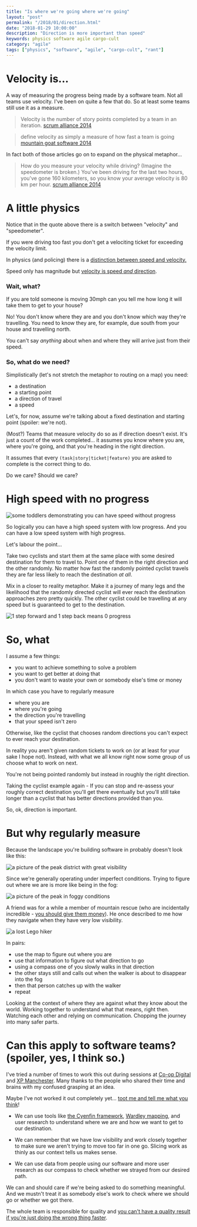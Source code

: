 ```yaml
---
title: "Is where we're going where we're going" 
layout: "post" 
permalink: "/2018/01/direction.html" 
date: "2018-01-29 10:00:00"
description: "Direction is more important than speed"
keywords: physics software agile cargo-cult
category: "agile"
tags: ["physics", "software", "agile", "cargo-cult", "rant"]
---
```


# Velocity is...

A way of measuring the progress being made by a software team. Not all teams use velocity. I've been on quite a few that do. So at least some teams still use it as a measure.

<!--more-->

> Velocity is the number of story points completed by a team in an iteration.
[scrum alliance 2014](https://www.scrumalliance.org/community/articles/2014/february/velocity)

> define velocity as simply a measure of how fast a team is going
[mountain goat software 2014](https://www.mountaingoatsoftware.com/blog/know-exactly-what-velocity-means-to-your-scrum-team)

In fact both of those articles go on to expand on the physical metaphor...

> How do you measure your velocity while driving? (Imagine the speedometer is broken.) You've been driving for the last two hours, you've gone 160 kilometers, so you know your average velocity is 80 km per hour. [scrum alliance 2014](https://www.scrumalliance.org/community/articles/2014/february/velocity)

# A little physics

Notice that in the quote above there is a switch between "velocity" and "speedometer". 

If you were driving too fast you don't get a velociting ticket for exceeding the velocity limit.

In physics (and policing) there is a [distinction between speed and velocity.](https://www.khanacademy.org/science/physics/one-dimensional-motion/displacement-velocity-time/a/what-is-velocity)

Speed only has magnitude but [velocity is speed _and_ direction](https://youtu.be/DRb5PSxJerM?t=55s).

### Wait, what?

If you are told someone is moving 30mph can you tell me how long it will take them to get to your house?

No! You don't know where they are and you don't know which way they're travelling. You need to know they are, for example, due south from your house and travelling north.

You can't say *anything* about when and where they will arrive just from their speed.

### So, what do we need?

Simplistically (let's not stretch the metaphor to routing on a map) you need:
 
 * a destination
 * a starting point
 * a direction of travel
 * a speed

Let's, for now, assume we're talking about a fixed destination and starting point (spoiler: we're not).

(Most?) Teams that measure velocity do so as if direction doesn't exist. It's just a count of the work completed... it assumes you know where you are, where you're going, and that you're heading in the right direction.

It assumes that every `(task|story|ticket|feature)` you are asked to complete is the correct thing to do.

Do we care? Should we care?

# High speed with no progress

![some toddlers demonstrating you can have speed without progress](/images/kids.gif)

So logically you can have a high speed system with low progress. And you can have a low speed system with high progress.

Let's labour the point...

Take two cyclists and start them at the same place with some desired destination for them to travel to. Point one of them in the right direction and the other randomly. No matter how fast the randomly pointed cyclist travels they are far less likely to reach the destination *at all*.

Mix in a closer to reality metaphor. Make it a journey of many legs and the likelihood that the randomly directed cyclist will ever reach the destination approaches zero pretty quickly. The other cyclist could be travelling at any speed but is guaranteed to get to the destination.

![1 step forward and 1 step back means 0 progress](/images/zero-velocity.png)

# So, what

I assume a few things:

 * you want to achieve something to solve a problem
 * you want to get better at doing that
 * you don't want to waste your own or somebody else's time or money

In which case you have to regularly measure
 
 * where you are
 * where you're going
 * the direction you're travelling
 * that your speed isn't zero

Otherwise, like the cyclist that chooses random directions you can't expect to ever reach your destination.

In reality you aren't given random tickets to work on (or at least for your sake I hope not). Instead, with what we all know right now some group of us choose what to work on next.

You're not being pointed randomly but instead in roughly the right direction.

Taking the cyclist example again - If you can stop and re-assess your roughly correct destination you'll get there eventually but you'll still take longer than a cyclist that has better directions provided than you.

So, ok, direction is important.

# But why regularly measure

Because the landscape you're building software in probably doesn't look like this:

![a picture of the peak district with great visibility](/images/sunny-day.jpg)

Since we're generally operating under imperfect conditions. Trying to figure out where we are is more like being in the fog:

![a picture of the peak in foggy conditions](/images/foggy-day.jpg)

A friend was for a while a member of mountain rescue (who are incidentally incredible - [you should give them money](http://www.kmrt.org.uk/fundraising/other-ways-to-give/)). He once described to me how they navigate when they have very low visibility.

![a lost Lego hiker](/images/lost.jpg)

In pairs:

 * use the map to figure out where you are
 * use that information to figure out what direction to go
 * using a compass one of you slowly walks in that direction
 * the other stays still and calls out when the walker is about to disappear into the fog
 * then that person catches up with the walker
 * repeat

Looking at the context of where they are against what they know about the world. Working together to understand what that means, right then. Watching each other and relying on communication. Chopping the journey into many safer parts.

# Can this apply to software teams? (spoiler, yes, I think so.)

I've tried a number of times to work this out during sessions at [Co-op Digital](https://digitalblog.coop.co.uk/work-with-us/) and [XP Manchester](https://xpmanchester.wordpress.com/). Many thanks to the people who shared their time and brains with my confused grasping at an idea.

Maybe I've not worked it out completely yet... [toot me and tell me what you think](https://twitter.com/pauldambra)!

 * We can use tools like [the Cyenfin framework](https://lizkeogh.com/2012/03/11/cynefin-for-devs/), [Wardley mapping](https://medium.com/wardleymaps), and user research to understand where we are and how we want to get to our destination.

 * We can remember that we have low visibility and work closely together to make sure we aren't trying to move too far in one go. Slicing work as thinly as our context tells us makes sense.

 * We can use data from people using our software and more user research as our compass to check whether we strayed from our desired path.

We can and should care if we're being asked to do something meaningful. And we mustn't treat it as somebody else's work to check where we should go or whether we got there.

The whole team is responsible for quality and [you can't have a quality result if you're just doing the wrong thing faster](https://www.goodreads.com/quotes/29838-there-is-nothing-quite-so-useless-as-doing-with-great).
